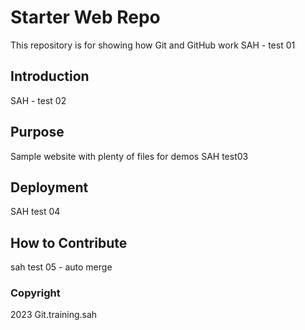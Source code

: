 # Starter Web Repo

This repository is for showing how Git and GitHub work
SAH - test 01

## Introduction
SAH - test 02

## Purpose

Sample website with plenty of files for demos
SAH test03

## Deployment
SAH test 04

## How to Contribute

sah test 05 - auto merge

### Copyright
2023 Git.training.sah